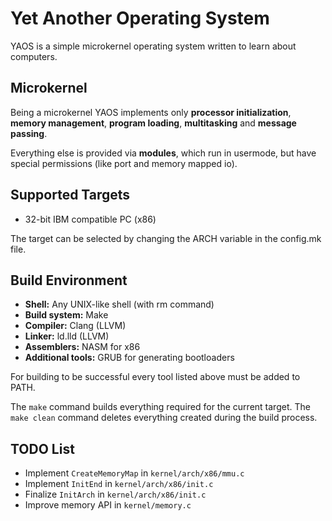 Yet Another Operating System
============================

YAOS is a simple microkernel operating system written to learn about computers.

Microkernel
-----------

Being a microkernel YAOS implements only **processor initialization**,
**memory management**, **program loading**, **multitasking** and **message passing**.

Everything else is provided via **modules**, which run in usermode, but have
special permissions (like port and memory mapped io).

Supported Targets
-----------------

- 32-bit IBM compatible PC (x86)

The target can be selected by changing the ARCH variable in the config.mk file.

Build Environment
-----------------

- **Shell:** Any UNIX-like shell (with rm command)
- **Build system:** Make
- **Compiler:** Clang (LLVM)
- **Linker:** ld.lld (LLVM)
- **Assemblers:** NASM for x86
- **Additional tools:** GRUB for generating bootloaders

For building to be successful every tool listed above must be added to PATH.

The `make` command builds everything required for the current target.
The `make clean` command deletes everything created during the build process.

TODO List
---------

- Implement `CreateMemoryMap` in `kernel/arch/x86/mmu.c`
- Implement `InitEnd` in `kernel/arch/x86/init.c`
- Finalize `InitArch` in `kernel/arch/x86/init.c`
- Improve memory API in `kernel/memory.c`

